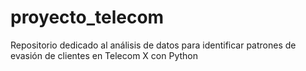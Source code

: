 # proyecto_telecom
Repositorio dedicado al análisis de datos para identificar patrones de evasión de clientes en Telecom X con Python
